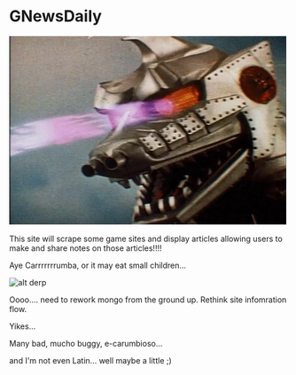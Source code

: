 # GNewsDaily
![alt derp](./public/assets/img/Mon.gif)

This site will scrape some game sites and display articles allowing users to make and share notes on those articles!!!!

Aye Carrrrrrrumba, or it may eat small children...

![alt derp](https://i.giphy.com/3e18NPUVzoxzO.gif)

Oooo.... need to rework mongo from the ground up. Rethink site infomration flow.

Yikes...

Many bad, mucho buggy, e-carumbioso...

and I'm not even Latin... well maybe a little ;)